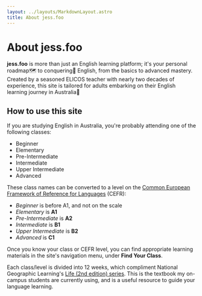 ```yaml
---
layout: ../layouts/MarkdownLayout.astro
title: About jess.foo
---
```


# About jess.foo

**jess.foo** is more than just an English learning platform; it's your personal roadmap🗺 to conquering💪 English, from the basics to advanced mastery. Created by a seasoned ELICOS teacher with nearly two decades of experience, this site is tailored for adults embarking on their English learning journey in Australia🦘 

## How to use this site

If you are studying English in Australia, you're probably attending one of the following classes:

- Beginner
- Elementary
- Pre-Intermediate
- Intermediate
- Upper Intermediate
- Advanced

These class names can be converted to a level on the [Common European Framework of Reference for Languages](https://www.coe.int/en/web/common-european-framework-reference-languages/table-1-cefr-3.3-common-reference-levels-global-scale) (CEFR):

- _Beginner_ is before A1, and not on the scale
- _Elementary_ is **A1**
- _Pre-Intermediate_ is **A2**
- _Intermediate_ is **B1**
- _Upper Intermediate_ is **B2**
- _Advanced_ is **C1**

Once you know your class or CEFR level, you can find appropriate learning materials in the site's navigation menu, under **Find Your Class**.

Each class/level is divided into 12 weeks, which compliment National Geographic Learning's [Life (2nd edition) series](https://www.eltngl.com/). This is the textbook my on-campus students are currently using, and is a useful resource to guide your language learning.